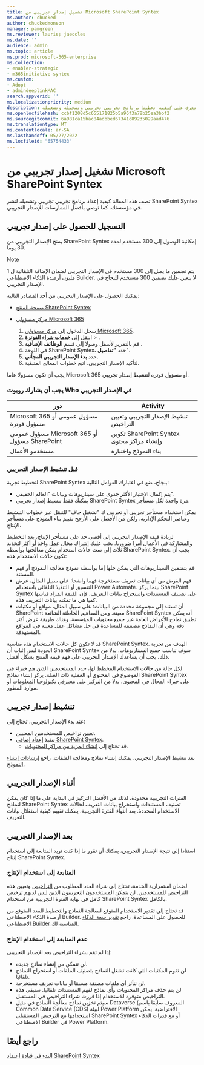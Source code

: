 ```yaml
---
title: تشغيل إصدار تجريبي من Microsoft SharePoint Syntex
ms.author: chucked
author: chuckedmonson
manager: pamgreen
ms.reviewer: lauris; jaeccles
ms.date: ''
audience: admin
ms.topic: article
ms.prod: microsoft-365-enterprise
ms.collection:
- enabler-strategic
- m365initiative-syntex
ms.custom:
- Adopt
- admindeeplinkMAC
search.appverid: ''
ms.localizationpriority: medium
description: تعرف على كيفية تخطيط برنامج تجريبي تجريبي وتسجيله وتشغيله SharePoint Syntex في مؤسستك.
ms.openlocfilehash: ccbf1208d5c655171825b5a96f3a78b25ea3bbf2
ms.sourcegitcommit: 6a981ca15bac84adbbed67341c89235029aad476
ms.translationtype: MT
ms.contentlocale: ar-SA
ms.lasthandoff: 05/27/2022
ms.locfileid: "65754433"
---
```

# <a name="run-a-trial-of-microsoft-sharepoint-syntex"></a>تشغيل إصدار تجريبي من Microsoft SharePoint Syntex

تصف هذه المقالة كيفية إعداد برنامج تجريبي تجريبي وتشغيله لنشر SharePoint Syntex في مؤسستك. كما توصي بأفضل الممارسات للإصدار التجريبي.

## <a name="sign-up-for-a-trial"></a>التسجيل للحصول على إصدار تجريبي

يمنح الإصدار التجريبي من SharePoint Syntex إمكانية الوصول إلى 300 مستخدم لمدة 30 يوما.

> [!NOTE]
> يتم تضمين ما يصل إلى 300 مستخدم في الإصدار التجريبي لضمان الإضافة التلقائية ل 1 مليون أرصدة الذكاء الاصطناعي Builder. لا يتعين عليك تضمين 300 مستخدم للنجاح في الإصدار التجريبي.

يمكنك الحصول على الإصدار التجريبي من أحد المصادر التالية:

- [صفحة المنتج SharePoint Syntex](https://www.microsoft.com/microsoft-365/enterprise/sharepoint-syntex?activetab=pivot:overviewtab)

- [مركز مسؤولي Microsoft 365](https://admin.microsoft.com)
    1. سجل الدخول إلى [مركز مسؤولي Microsoft 365](https://admin.microsoft.com).
    2. انتقل إلى <a href="https://go.microsoft.com/fwlink/p/?linkid=868433" target="_blank">**خدمات شراء**</a> **الفوترة** > .
    3. قم بالتمرير لأسفل وصولا إلى قسم **الوظائف الإضافية** .
    4. في اللوحة SharePoint Syntex، حدد **"تفاصيل**".
    5. حدد **بدء الإصدار التجريبي المجاني**.
    6. لتأكيد الإصدار التجريبي، اتبع خطوات المعالج المتبقية.

يجب أن تكون مسؤولا عاما Microsoft 365 أو مسؤول فوترة لتنشيط إصدار تجريبي.

### <a name="who-should-be-involved-in-a-trial"></a>يجب أن يشارك روبوت Who في الإصدار التجريبي

|دور|Activity|
|---|---|
|Microsoft 365 مسؤول عمومي أو مسؤول فوترة|تنشيط الإصدار التجريبي وتعيين التراخيص|
|مسؤول عمومي Microsoft 365 أو مسؤول SharePoint|تكوين SharePoint Syntex وإنشاء مراكز محتوى|
|مستخدمو الأعمال|بناء النموذج واختباره|

### <a name="before-you-activate-a-trial"></a>قبل تنشيط الإصدار التجريبي

لتخطيط تجربة SharePoint Syntex بنجاح، ضع في اعتبارك العوامل التالية:

- يتم إكمال الاختبار الأكثر جدوى على سيناريوهات وبيانات "العالم الحقيقي".
- يمكنك فقط تنشيط إصدار تجريبي SharePoint Syntex مرة واحدة لكل مستأجر.

يمكن استخدام مستأجر تجريبي أو تجريبي ك "تشغيل جاف" للتنقل عبر خطوات التنشيط وعناصر التحكم الإدارية. ولكن من الأفضل على الأرجح تقييم بناء النموذج على مستأجر الإنتاج.

لزيادة قيمة الإصدار التجريبي إلى أقصى حد على مستأجر الإنتاج، يعد التخطيط والمشاركة في الأعمال أمرا ضروريا. يجب عليك إشراك مجال عمل واحد أو أكثر لتحديد ثلاث إلى ست حالات استخدام يمكن معالجتها بواسطة SharePoint Syntex. يجب أن تكون حالات الاستخدام هذه:

- قم بتضمين السيناريوهات التي يمكن حلها إما بواسطة نموذج معالجة النموذج أو فهم المستند.
- فهم الغرض من أي بيانات تعريف مستخرجة فهما واضحا؛ على سبيل المثال، عرض التنسيق أو التنفيذ التلقائي باستخدام Power Automate. بينما يركز SharePoint Syntex على تصنيف المستندات واستخراج بيانات التعريف، فإن القيمة المراد قياسها كميا هي ما تمكنه بيانات التعريف هذه.
- أن تستند إلى مجموعة محددة من البيانات؛ على سبيل المثال، مواقع أو مكتبات SharePoint معينة. ومن المفاهيم الخاطئة الشائعة SharePoint Syntex أنه يمكن تطبيق نماذج الأغراض العامة عبر جميع محتويات المؤسسة. وهناك طريقة عرض أكثر دقة وهي أن النماذج مصممة للمساعدة في حل مشاكل عمل معينة في المواقع المستهدفة.

قد لا تكون كل حالات الاستخدام هذه مناسبة SharePoint Syntex. الهدف من تجربة الجودة ليس إثبات أن SharePoint Syntex سوف تناسب جميع السيناريوهات. بدلا من ذلك، يجب أن يساعدك الإصدار التجريبي على فهم قيمة المنتج بشكل أفضل.

لكل حالة من حالات الاستخدام المخطط لها، حدد المستخدمين الذين هم خبراء في الموضوع في المحتوى أو العملية ذات الصلة. يركز إنشاء نماذج SharePoint Syntex على خبراء المجال في المحتوى، بدلا من التركيز على محترفي تكنولوجيا المعلومات أو موارد المطور.

## <a name="activate-a-trial"></a>تنشيط إصدار تجريبي

عند بدء الإصدار التجريبي، تحتاج إلى:

- تعيين تراخيص للمستخدمين المعنيين.
- تنفيذ [إعداد إضافي SharePoint Syntex](set-up-content-understanding.md).
  - قد تحتاج إلى [إنشاء المزيد من مراكز المحتويات](create-a-content-center.md).

بعد تنشيط الإصدار التجريبي، يمكنك إنشاء نماذج ومعالجة الملفات. راجع [إرشادات إنشاء النموذج](create-a-content-center.md).

## <a name="during-a-trial"></a>أثناء الإصدار التجريبي

الفترات التجريبية محدودة، لذلك من الأفضل التركيز في البداية على ما إذا كان يمكن لنماذج SharePoint Syntex تصنيف المستندات واستخراج بيانات التعريف لحالات الاستخدام المحددة. بعد انتهاء الفترة التجريبية، يمكنك تقييم كيفية استغلال بيانات التعريف.

## <a name="after-a-trial"></a>بعد الإصدار التجريبي

استنادا إلى نتيجة الإصدار التجريبي، يمكنك أن تقرر ما إذا كنت تريد المتابعة إلى استخدام إنتاج SharePoint Syntex.

### <a name="proceed-to-production-use"></a>المتابعة إلى استخدام الإنتاج

لضمان استمرارية الخدمة، تحتاج إلى شراء العدد المطلوب من [التراخيص](syntex-licensing.md) وتعيين هذه التراخيص للمستخدمين. لن يتمكن المستخدمون التجريبيون الذين ليس لديهم ترخيص كامل في نهاية الفترة التجريبية من استخدام SharePoint Syntex بالكامل.

قد تحتاج إلى تقدير الاستخدام المتوقع لمعالجة النماذج والتخطيط للعدد المتوقع من أرصدة الذكاء الاصطناعي Builder. للحصول على المساعدة، راجع [تقدير سعة الذكاء الاصطناعي Builder المناسبة لك](https://powerapps.microsoft.com/ai-builder-calculator/).

### <a name="dont-proceed-to-production-use"></a>عدم المتابعة إلى استخدام الإنتاج

إذا لم تقم بشراء التراخيص بعد الإصدار التجريبي:

- لن تتمكن من إنشاء نماذج جديدة.
- لن تقوم المكتبات التي كانت تشغل النماذج بتصنيف الملفات أو استخراج النماذج تلقائيا.
- لن تتأثر أي ملفات مصنفة مسبقا أو بيانات تعريف مستخرجة.
- لن يتم حذف مراكز المحتويات وأي نماذج لفهم المستندات تلقائيا. ستبقى هذه التراخيص متوفرة للاستخدام إذا قررت شراء التراخيص في المستقبل.
- سيتم تخزين نماذج معالجة النماذج في مثيل Dataverse (المعروف سابقا باسم Common Data Service (CDS) لبيئة Power Platform الافتراضية. يمكن استخدامها مع الترخيص المستقبلي SharePoint Syntex أو مع قدرات الذكاء الاصطناعي Builder في Power Platform.

## <a name="see-also"></a>راجع أيضًا

[البدء في قيادة اعتماد SharePoint Syntex](adoption-getstarted.md)

